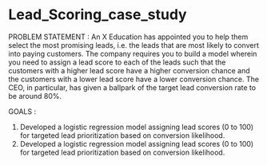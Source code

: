 # Lead_Scoring_case_study

PROBLEM STATEMENT : 
An X Education has appointed you to help them select the most promising leads, i.e. the leads that are most likely to convert into paying customers. The company requires you to build a model wherein you need to assign a lead score to each of the leads such that the customers with a higher lead score have a higher conversion chance and the customers with a lower lead score have a lower conversion chance. The CEO, in particular, has given a ballpark of the target lead conversion rate to be around 80%.

GOALS :

1. Developed a logistic regression model assigning lead scores (0 to 100) for targeted lead prioritization based on conversion likelihood.
2. Developed a logistic regression model assigning lead scores (0 to 100) for targeted lead prioritization based on conversion likelihood.
